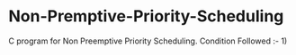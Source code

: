 # Non-Premptive-Priority-Scheduling
C program for Non Preemptive Priority Scheduling.
Condition Followed :-
                      1)
